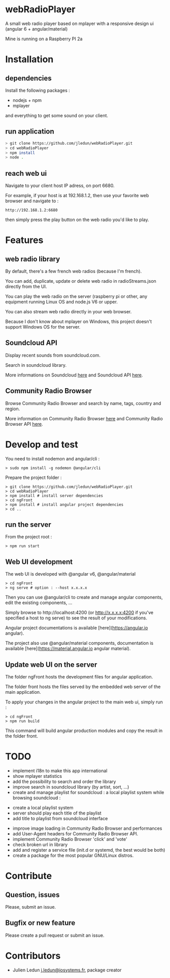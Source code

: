 # webRadioPlayer

A small web radio player based on mplayer with a responsive design ui (angular 6 + angular/material)

Mine is running on a Raspberry PI 2a

# Installation

## dependencies

Install the following packages :
* nodejs + npm
* mplayer

and everything to get some sound on your client.

## run application

```bash
> git clone https://github.com/jledun/webRadioPlayer.git
> cd webRadioPlayer
> npm install
> node .
```

## reach web ui

Navigate to your client host IP adress, on port 6680.

For example, if your host is at 192.168.1.2, then use your favorite web browser and navigate to :

```
http://192.168.1.2:6680
```

then simply press the play button on the web radio you'd like to play.

# Features

## web radio library

By default, there's a few french web radios (because I'm french).

You can add, duplicate, update or delete web radio in radioStreams.json directly from the UI.

You can play the web radio on the server (raspberry pi or other, any equipment running Linux OS and node.js V6 or upper.

You can also stream web radio directly in your web browser.

Because I don't know about mplayer on Windows, this project doesn't support Windows OS for the server.

## Soundcloud API

Display recent sounds from soundcloud.com.

Search in soundcloud library.

More informations on Soundcloud [here](https://soundcloud.com/ "Soundcloud.com") and Soundcloud API [here](https://developers.soundcloud.com/ "Soundcloud API").

## Community Radio Browser

Browse Community Radio Browser and search by name, tags, country and region.

More information on Community Radio Browser [here](http://www.radio-browser.info/gui/#/ "Community Radio Browser") and Community Radio Browser API [here](http://www.radio-browser.info/webservice "Community Radio Browser API").

# Develop and test

You need to install nodemon and angular/cli :

```
> sudo npm install -g nodemon @angular/cli
```

Prepare the project folder :

```
> git clone https://github.com/jledun/webRadioPlayer.git
> cd webRadioPlayer
> npm install # install server dependencies
> cd ngFront
> npm install # install angular project dependencies
> cd ..
```

## run the server

From the project root :

```
> npm run start
```

## Web UI development

The web UI is developed with @angular v6, @angular/material

```
> cd ngFront
> ng serve # option : --host x.x.x.x
```
Then you can use @angular/cli to create and manage angular components, edit the existing components, ...

Simply browse to http://localhost:4200 (or http://x.x.x.x:4200 if you've specified a host to ng serve) to see the result of your modifications.

Angular project documentations is available [here](https://angular.io angular).

The project also use @angular/material components, documentation is available [here](https://material.angular.io angular material).

## Update web UI on the server

The folder ngFront hosts the development files for angular application.

The folder front hosts the files served by the embedded web server of the main application.

To apply your changes in the angular project to the main web ui, simply run :

```
> cd ngFront
> npm run build
```
This command will build angular production modules and copy the result in the folder front.

# TODO

* implement i18n to make this app international
* show mplayer statistics
* add the possibility to search and order the library
* improve search in soundcloud library (by artist, sort, ...)
* create and manage playlist for soundcloud : a local playlist system while browsing soundcloud :
 - create a local playlist system
 - server should play each title of the playlist
 - add title to playlist from soundcloud interface
* improve image loading in Community Radio Browser and performances
* add User-Agent headers for Community Radio Browser API.
* implement Community Radio Browser 'click' and 'vote'
* check broken url in library
* add and register a service file (init.d or systemd, the best would be both)
* create a package for the most popular GNU/Linux distros.

# Contribute

## Question, issues

Please, submit an issue.

## Bugfix or new feature

Please create a pull request or submit an issue.

# Contributors

* Julien Ledun <j.ledun@iosystems.fr>, package creator

